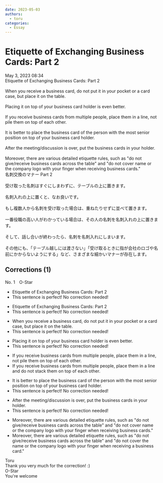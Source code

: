 ```yaml
---
date: 2023-05-03
authors:
  - toru
categories:
  - Essay
---
```


<h1 id="subject_show">Etiquette of Exchanging Business Cards: Part 2</h1>
<div class="date">May 3, 2023 08:34</div>
<div id="post"><div id="body_show_ori">
Etiquette of Exchanging Business Cards: Part 2<br/><br/>When you receive a business card, do not put it in your pocket or a card case, but place it on the table.<br/><br/>Placing it on top of your business card holder is even better.<br/><br/>If you receive business cards from multiple people, place them in a line, not pile them on top of each other.<br/><br/>It is better to place the business card of the person with the most senior position on top of your business card holder.<br/><br/>After the meeting/discussion is over, put the business cards in your holder.<br/><br/>Moreover, there are various detailed etiquette rules, such as "do not give/receive business cards across the table" and "do not cover name or the company logo with your finger when receiving business cards."
</div></div>

<!-- more -->

<div id="post_ja"><div id="body_show_mo">
名刺交換のマナー Part 2<br/><br/>受け取った名刺はすぐにしまわずに、テーブルの上に置きます。<br/><br/>名刺入れの上に置くと、なお良いです。<br/><br/>もし複数人から名刺を受け取った場合は、重ねたりせずに並べて置きます。<br/><br/>一番役職の高い人がわかっている場合は、その人の名刺を名刺入れの上に置きます。<br/><br/>そして、話し合いが終わったら、名刺を名刺入れにしまいます。<br/><br/>その他にも、「テーブル越しには渡さない」「受け取るときに指が会社のロゴや名前にかからないようにする」など、さまざまな細かいマナーが存在します。
</div></div>

## Corrections (1)
<div id="block"><div class="first_name"> No. 1　<span class="just_name">O-Star</span></div><div id="block2">
<ul class="correction_field">
<li class="incorrect">Etiquette of Exchanging Business Cards: Part 2</li>
<li class="corrected perfect">This sentence is perfect! No correction needed!</li>
</ul>
<ul class="correction_field">
<li class="incorrect">Etiquette of Exchanging Business Cards: Part 2</li>
<li class="corrected perfect">This sentence is perfect! No correction needed!</li>
</ul>
<ul class="correction_field">
<li class="incorrect">When you receive a business card, do not put it in your pocket or a card case, but place it on the table.</li>
<li class="corrected perfect">This sentence is perfect! No correction needed!</li>
</ul>
<ul class="correction_field">
<li class="incorrect">Placing it on top of your business card holder is even better.</li>
<li class="corrected perfect">This sentence is perfect! No correction needed!</li>
</ul>
<ul class="correction_field">
<li class="incorrect">If you receive business cards from multiple people, place them in a line, not pile them on top of each other.</li>
<li class="corrected correct">
If you receive business cards from multiple people, place them in a line <span class="f_bold">and do not stack </span>them on top of each other.
</li>
</ul>
<ul class="correction_field">
<li class="incorrect">It is better to place the business card of the person with the most senior position on top of your business card holder.</li>
<li class="corrected perfect">This sentence is perfect! No correction needed!</li>
</ul>
<ul class="correction_field">
<li class="incorrect">After the meeting/discussion is over, put the business cards in your holder.</li>
<li class="corrected perfect">This sentence is perfect! No correction needed!</li>
</ul>
<ul class="correction_field">
<li class="incorrect">Moreover, there are various detailed etiquette rules, such as "do not give/receive business cards across the table" and "do not cover name or the company logo with your finger when receiving business cards."</li>
<li class="corrected correct">
Moreover, there are various detailed etiquette rules, such as "do not give/receive business cards across the table" and "do not cover<span class="f_bold"> the</span> name or the company logo with your finger when receiving<span class="f_bold"> a business card."</span>
</li>
</ul>
</div><div class="name"><span class="just_name">Toru</span><br>
Thank you very much for the correction! :)
</div>
<div class="name"><span class="just_name">O-Star</span><br>
You're welcome
</div>
</div>
